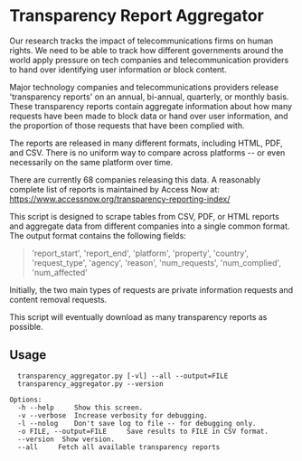 # Transparency Report Aggregator

Our research tracks the impact of telecommunications firms on human rights. We need to be able to track how different
governments around the world apply pressure on tech companies and telecommunication providers to hand over identifying
user information or block content.

Major technology companies and telecommunications providers release 'transparency reports' on an annual, bi-annual,
quarterly, or monthly basis. These transparency reports contain aggregate information about how many requests have
been made to block data or hand over user information, and the proportion of those requests that have been complied
with.

The reports are released in many different formats, including HTML, PDF, and CSV. There is no uniform way to compare
across platforms -- or even necessarily on the same platform over time.

There are currently 68 companies releasing this data. A reasonably complete list of reports is maintained by Access Now at: https://www.accessnow.org/transparency-reporting-index/

This script is designed to scrape tables from CSV, PDF, or HTML reports and aggregate data from different companies into
a single common format. The output format contains the following fields:

>'report_start', 'report_end', 'platform', 'property', 'country', 'request_type', 'agency', 'reason', 'num_requests', 'num_complied', 'num_affected'

Initially, the two main types of requests are private information requests and content removal requests.

This script will eventually download as many transparency reports as possible.

## Usage

      transparency_aggregator.py [-vl] --all --output=FILE
      transparency_aggregator.py --version

    Options:
      -h --help     Show this screen.
      -v --verbose  Increase verbosity for debugging.
      -l --nolog    Don't save log to file -- for debugging only.
      -o FILE, --output=FILE     Save results to FILE in CSV format.
      --version  Show version.
      --all     Fetch all available transparency reports
